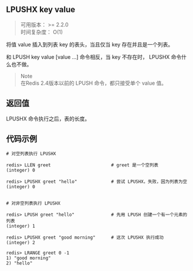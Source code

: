 ## LPUSHX key value
>可用版本： >= 2.2.0 <br/>
>时间复杂度： O(1)

将值 value 插入到列表 key 的表头，当且仅当 key 存在并且是一个列表。

和 LPUSH key value [value …] 命令相反，当 key 不存在时， LPUSHX 命令什么也不做。

> Note <br/>
>在Redis 2.4版本以前的 LPUSH 命令，都只接受单个 value 值。


## 返回值

LPUSHX 命令执行之后，表的长度。

## 代码示例
```shell script
# 对空列表执行 LPUSHX

redis> LLEN greet                       # greet 是一个空列表
(integer) 0

redis> LPUSHX greet "hello"             # 尝试 LPUSHX，失败，因为列表为空
(integer) 0


# 对非空列表执行 LPUSHX

redis> LPUSH greet "hello"              # 先用 LPUSH 创建一个有一个元素的列表
(integer) 1

redis> LPUSHX greet "good morning"      # 这次 LPUSHX 执行成功
(integer) 2

redis> LRANGE greet 0 -1
1) "good morning"
2) "hello"
```